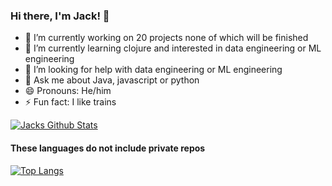 ### Hi there, I'm Jack! 👋

- 🔭 I’m currently working on 20 projects none of which will be finished
- 🌱 I’m currently learning clojure and interested in data engineering or ML engineering
- 🤔 I’m looking for help with data engineering or ML engineering
- 💬 Ask me about Java, javascript or python
- 😄 Pronouns: He/him
- ⚡ Fun fact: I like trains

[![Jacks Github Stats](https://github-readme-stats.vercel.app/api?username=m9p909&count_private=true)](https://github.com/anuraghazra/github-readme-stats)

#### These languages do not include private repos
[![Top Langs](https://github-readme-stats.vercel.app/api/top-langs/?username=m9p909)](https://github.com/anuraghazra/github-readme-stats)

<!--
**m9p909/m9p909** is a ✨ _special_ ✨ repository because its `README.md` (this file) appears on your GitHub profile.

Here are some ideas to get you started:

- 🔭 I’m currently working on ...
- 🌱 I’m currently learning ...
- 👯 I’m looking to collaborate on ...
- 🤔 I’m looking for help with ...
- 💬 Ask me about ...
- 📫 How to reach me: ...
- 😄 Pronouns: ...
- ⚡ Fun fact: ...
-->
